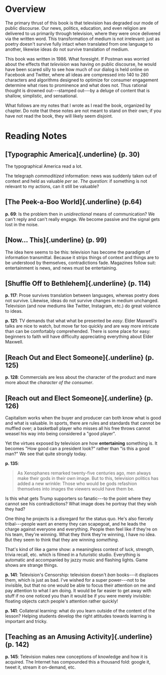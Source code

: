 Overview
========

The primary thrust of this book is that television has degraded our mode
of public discourse. Our news, politics, education, and even religion
are delivered to us primarily through television, where they were once
delivered via the written word. This transformation of medium is not
irrelevant: just as poetry doesn\'t survive fully intact when translated
from one language to another, likewise ideas do not survive translation
of medium.

This book was written in 1986. What foresight. If Postman was worried
about the effects that *television* was having on public discourse, he
would have been scared silly to see how much of our dialog is held
online on Facebook and Twitter, where all ideas are compressed into 140
to 280 characters and algorithms designed to optimize for consumer
engagement determine what rises to prominence and what does not. Thus
rational thought is drowned out---stamped out---by a deluge of content
that is shallow, simplistic, and sensational.

What follows are my notes that I wrote as I read the book, organized by
chapter. Do note that these notes are not meant to stand on their own;
if you have not read the book, they will likely seem disjoint.

Reading Notes
=============

[Typographic America]{.underline} (p. 30)
-----------------------------------------

The typographical America read a lot.

The telegraph *commoditized* information: news was suddenly taken out of
context and held as valuable *per se*. *The question*: if something is
not relevant to my actions, can it still be valuable?

[The Peek-a-Boo World]{.underline} (p.64)
-----------------------------------------

**p. 69**: Is the problem then in *unidirectional* means of
communication? We can't reply and can't really engage. We become passive
and the signal gets lost in the noise.

[Now... This]{.underline} (p. 99)
---------------------------------

The idea here seems to be this: television has become the paradigm of
information transmittal. Because it strips things of context and things
are to be understood by themselves, contradictions fade. Magazines
follow suit: entertainment is news, and news must be entertaining.

[Shuffle Off to Bethlehem]{.underline} (p. 114)
-----------------------------------------------

**p. 117**: Prose survives translation between languages, whereas poetry
does not survive. Likewise, ideas do not survive changes in medium
unchanged. Television (and now mediums like Twitter, Instagram, etc.) do
great violence to ideas.

**p. 121**: TV demands that what what be presented be *easy*. Elder
Maxwell\'s talks are nice to watch, but move far too quickly and are way
more intricate than can be comfortably comprehended. There is some place
for easy: beginners to faith will have difficulty appreciating
everything about Elder Maxwell.

[Reach Out and Elect Someone]{.underline} (p. 125)
--------------------------------------------------

**p. 128**: Commercials are less about the character of the product and
mare more about the *character of the consumer*.

[Reach out and Elect Someone]{.underline} (p. 126)
--------------------------------------------------

Capitalism works when the buyer and producer can both know what is good
and what is valuable. In sports, there are rules and standards that
cannot be muffled over; a basketball player who misses all his free
throws cannot weasel his way into being considered a "good player".

Yet the virtues exposed by television are how **entertaining** something
is. It becomes "How good can a president look?" rather than "is this a
good man?" We see that quite strongly today.

**p. 135**:

> As Xenophanes remarked twenty-five centuries ago, men always make
> their gods in their own image. But to this, television politics has
> added a new wrinkle: Those who would be gods refashion themselves into
> images the viewers would have them be.

Is this what gets Trump supporters so fanatic---to the point where they
cannot see his contradictions? What image does he portray that they wish
they had?

One thing he projects is a disregard for the status quo. He's also
fiercely tribal---people want an enemy they can scapegoat, and he leads
the charge against everyone and everything. People then feel like if
they\'re on his team, they\'re winning. What they think they\'re
winning, I have no idea. But they seem to think that they are winning
*something*.

That\'s kind of like a game show: a meaningless contest of luck,
strength, trivia recall, etc. which is filmed in a futuristic studio.
Everything is automatic and accompanied by jazzy music and flashing
lights. Game shows are strange things.

**p. 141**: Television\'s Censorship: television doesn\'t *ban*
books---it displaces them, which is just as bad. I\'ve wished for a
super power---not to be invisible, but that no one would be able to
focus their attention on me and pay attention to what I am doing. It
would be far easier to get away with stuff if no one noticed you than it
would be if you were merely invisible: floating objects catch people\'s
attention rather quickly!

**p. 141**: Collateral learning: what do you learn outside of the
content of the lesson? Helping students develop the right attitudes
towards learning is important and tricky.

[Teaching as an Amusing Activity]{.underline} (p. 142)
------------------------------------------------------

**p. 145**: Television makes new conceptions of knowledge and how it is
acquired. The Internet has compounded this a thousand fold: google it,
tweet it, stream it on-demand, etc.

